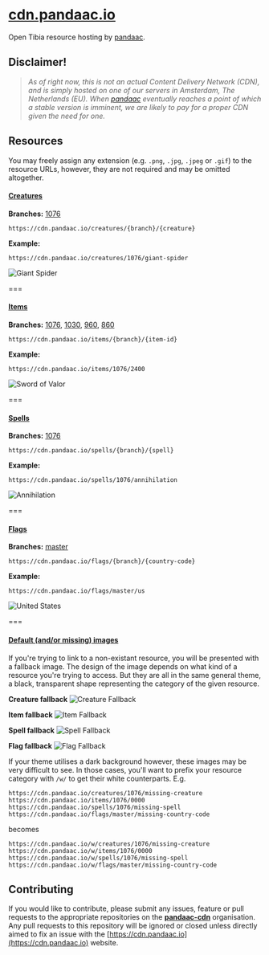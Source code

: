 # [cdn.pandaac.io](https://cdn.pandaac.io)
Open Tibia resource hosting by [pandaac](https://github.com/pandaac).

## Disclaimer!
> _As of right now, this is not an actual Content Delivery Network (CDN), and is simply hosted on one of our servers in Amsterdam, The Netherlands (EU). When [pandaac](https://github.com/pandaac) eventually reaches a point of which a stable version is imminent, we are likely to pay for a proper CDN given the need for one._

## Resources
You may freely assign any extension (e.g. `.png`, `.jpg`, `.jpeg` or `.gif`) to the resource URLs, however, they are not required and may be omitted altogether.

#### [Creatures](https://github.com/pandaac-cdn/creatures)
**Branches:** [1076](https://github.com/pandaac-cdn/creatures/tree/1076)
```
https://cdn.pandaac.io/creatures/{branch}/{creature}
```
**Example:**
```
https://cdn.pandaac.io/creatures/1076/giant-spider
```
![Giant Spider](https://cdn.pandaac.io/creatures/1076/giant-spider)

===

#### [Items](https://github.com/pandaac-cdn/items)
**Branches:** [1076](https://github.com/pandaac-cdn/items/tree/1076), [1030](https://github.com/pandaac-cdn/items/tree/1030), [960](https://github.com/pandaac-cdn/items/tree/960), [860](https://github.com/pandaac-cdn/items/tree/860)
```
https://cdn.pandaac.io/items/{branch}/{item-id}
```
**Example:**
```
https://cdn.pandaac.io/items/1076/2400
```
![Sword of Valor](https://cdn.pandaac.io/items/1076/2400)

===

#### [Spells](https://github.com/pandaac-cdn/spells)
**Branches:** [1076](https://github.com/pandaac-cdn/spells/tree/1076)
```
https://cdn.pandaac.io/spells/{branch}/{spell}
```
**Example:**
```
https://cdn.pandaac.io/spells/1076/annihilation
```
![Annihilation](https://cdn.pandaac.io/spells/1076/annihilation)

===

#### [Flags](https://github.com/pandaac-cdn/flags)
**Branches:** [master](https://github.com/pandaac-cdn/flags/tree/master)
```
https://cdn.pandaac.io/flags/{branch}/{country-code}
```
**Example:**
```
https://cdn.pandaac.io/flags/master/us
```
![United States](https://cdn.pandaac.io/flags/master/us)

===

#### [Default (and/or missing) images](https://github.com/pandaac-cdn/defaults)
If you're trying to link to a non-existant resource, you will be presented with a fallback image. The design of the image depends on what kind of a resource you're trying to access. But they are all in the same general theme, a black, transparent shape representing the category of the given resource.

**Creature fallback**
![Creature Fallback](https://cdn.pandaac.io/creatures/1076/fallback)

**Item fallback**
![Item Fallback](https://cdn.pandaac.io/items/1076/fallback)

**Spell fallback**
![Spell Fallback](https://cdn.pandaac.io/spells/1076/fallback)

**Flag fallback**
![Flag Fallback](https://cdn.pandaac.io/flags/master/fallback)

If your theme utilises a dark background however, these images may be very difficult to see. In those cases, you'll want to prefix your resource category with `/w/` to get their white counterparts. E.g.
```
https://cdn.pandaac.io/creatures/1076/missing-creature
https://cdn.pandaac.io/items/1076/0000
https://cdn.pandaac.io/spells/1076/missing-spell
https://cdn.pandaac.io/flags/master/missing-country-code
```
becomes
```
https://cdn.pandaac.io/w/creatures/1076/missing-creature
https://cdn.pandaac.io/w/items/1076/0000
https://cdn.pandaac.io/w/spells/1076/missing-spell
https://cdn.pandaac.io/w/flags/master/missing-country-code
```

## Contributing
If you would like to contribute, please submit any issues, feature or pull requests to the appropriate repositories on the **[pandaac-cdn](https://github.com/pandaac-cdn)** organisation. Any pull requests to this repository will be ignored or closed unless directly aimed to fix an issue with the [https://cdn.pandaac.io](https://cdn.pandaac.io) website.
